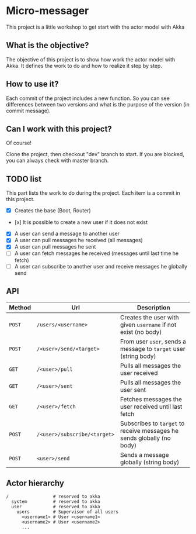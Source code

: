 # Micro-messager

This project is a little workshop to get start with the actor model with Akka

## What is the objective?

The objective of this project is to show how work the actor model with Akka.
It defines the work to do and how to realize it step by step.


## How to use it?

Each commit of the project includes a new function.
So you can see differences between two versions and what is the purpose of the version (in commit message).

## Can I work with this project?

Of course!

Clone the project, then checkout "dev" branch to start.
If you are blocked, you can always check with master branch.

## TODO list

This part lists the work to do during the project.
Each item is a commit in this project.

- [x] Creates the base (Boot, Router)
- [x] It is possible to create a new user if it does not exist
- [x] A user can send a message to another user
- [x] A user can pull messages he received (all messages)
- [x] A user can pull messages he sent
- [ ] A user can fetch messages he received (messages until last time he fetch)
- [ ] A user can subscribe to another user and receive messages he globally send

## API

Method | Url                          | Description
---    | ---                          | ---
`POST` | `/users/<username>`          | Creates the user with given `username` if not exist (no body)
`POST` | `/<user>/send/<target>`      | From user `user`, sends a message to `target` user (string body)
`GET`  | `/<user>/pull`               | Pulls all messages the user received
`GET`  | `/<user>/sent`               | Pulls all messages the user sent
`GET`  | `/<user>/fetch`              | Fetches messages the user received until last fetch
`POST` | `/<user>/subscribe/<target>` | Subscribes to `target` to receive messages he sends globally (no body)
`POST` | `<user>/send`                | Sends a message globally (string body)

## Actor hierarchy

```
/                 # reserved to akka
  system          # reserved to akka
  user            # reserved to akka
    users         # Supervisor of all users
      <username1> # User <username1>
      <username2> # User <username2>
      ...
```